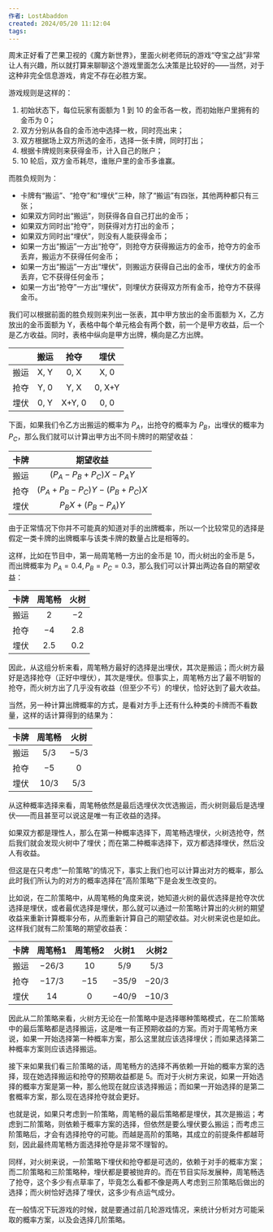 ```yaml
---
作者: LostAbaddon
created: 2024/05/20 11:12:04
tags:
---
```


周末正好看了芒果卫视的《魔方新世界》，里面火树老师玩的游戏“夺宝之战”非常让人有兴趣，所以就打算来聊聊这个游戏里面怎么决策是比较好的——当然，对于这种非完全信息游戏，肯定不存在必胜方案。

游戏规则是这样的：

1. 初始状态下，每位玩家有面额为 1 到 10 的金币各一枚，而初始账户里拥有的金币为 0；
2. 双方分别从各自的金币池中选择一枚，同时亮出来；
3. 双方根据场上双方所选的金币，选择一张卡牌，同时打出；
4. 根据卡牌规则来获得金币，计入自己的账户；
5. 10 轮后，双方金币耗尽，谁账户里的金币多谁赢。

而胜负规则为：

- 卡牌有“搬运”、“抢夺”和“埋伏”三种，除了“搬运”有四张，其他两种都只有三张；
- 如果双方同时出“搬运”，则获得各自自己打出的金币；
- 如果双方同时出“抢夺”，则获得对方打出的金币；
- 如果双方同时出“埋伏”，则没有人能获得金币；
- 如果一方出“搬运”一方出“抢夺”，则抢夺方获得搬运方的金币，抢夺方的金币丢弃，搬运方不获得任何金币；
- 如果一方出“搬运”一方出“埋伏”，则搬运方获得自己出的金币，埋伏方的金币丢弃，它不获得任何金币；
- 如果一方出“抢夺”一方出“埋伏”，则埋伏方获得双方所有金币，抢夺方不获得金币。

我们可以根据前面的胜负规则来列出一张表，其中甲方放出的金币面额为 X，乙方放出的金币面额为 Y，表格中每个单元格会有两个数，前一个是甲方收益，后一个是乙方收益。同时，表格中纵向是甲方出牌，横向是乙方出牌。

|     | 搬运   | 抢夺     | 埋伏     |
| --- | :----: | :------: | :------: |
| 搬运  | X, Y | 0, X   | X, 0   |
| 抢夺  | Y, 0 | Y, X   | 0, X+Y |
| 埋伏  | 0, Y | X+Y, 0 | 0, 0   |

下面，如果我们令乙方出搬运的概率为 $P_A$，出抢夺的概率为 $P_B$，出埋伏的概率为 $P_C$，那么我们就可以计算出甲方出不同卡牌时的期望收益：

| 卡牌  |                 期望收益                  |
| --- | :-----------------------------------: |
| 搬运  |     $(P_A - P_B + P_C) X - P_A Y$     |
| 抢夺  | $(P_A + P_B - P_C) Y - (P_B + P_C) X$ |
| 埋伏  |        $P_B X + (P_B - P_A) Y$        |

由于正常情况下你并不可能真的知道对手的出牌概率，所以一个比较常见的选择是假定一类卡牌的出牌概率与该类卡牌的数量占比是相等的。

这样，比如在节目中，第一局周笔畅一方出的金币是 10，而火树出的金币是 5，而出牌概率为 $P_A = 0.4, P_B = P_C = 0.3$，那么我们可以计算出两边各自的期望收益：

| 卡牌  | 周笔畅  | 火树 |
| --- | :---: | :---: |
| 搬运  |  $2$  | $-2$ |
| 抢夺  | $- 4$ | $2.8$ |
| 埋伏  | $2.5$ | $0.2$ |

因此，从这组分析来看，周笔畅方最好的选择是出埋伏，其次是搬运；而火树方最好是选择抢夺（正好中埋伏），其次是埋伏。但事实上，周笔畅方出了最不明智的抢夺，而火树方出了几乎没有收益（但至少不亏）的埋伏，恰好达到了最大收益。

当然，另一种计算出牌概率的方式，是看对方手上还有什么种类的卡牌而不看数量，这样的话计算得到的结果为：

| 卡牌  | 周笔畅 | 火树 |
| --- | :---: | :---: |
| 搬运  | $5 / 3$  | $-5 / 3$
| 抢夺  | $- 5$    | $0$ |
| 埋伏  | $10 / 3$ | $5 / 3$ |

从这种概率选择来看，周笔畅依然是最后选埋伏次优选搬运，而火树则最后是选埋伏——而且甚至可以说这是唯一有正收益的选择。

如果双方都是理性人，那么在第一种概率选择下，周笔畅选埋伏，火树选抢夺，然后我们就会发现火树中了埋伏；而在第二种概率选择下，双方都选择埋伏，然后没人有收益。

但这是在只考虑“一阶策略”的情况下，事实上我们也可以计算出对方的概率，那么此时我们所认为的对方的概率选择在“高阶策略”下是会发生改变的。

比如说，在二阶策略中，从周笔畅的角度来说，她知道火树的最优选择是抢夺次优选择是埋伏，或者最优选择是埋伏，那么就可以通过一阶策略计算出的火树的期望收益来重新计算概率分布，从而重新计算自己的期望收益。对火树来说也是如此。这样我们就有二阶策略的期望收益表：

| 卡牌  |    周笔畅1    |  周笔畅2  |    火树1     |    火树2     |
| --- | :--------: | :----: | :--------: | :--------: |
| 搬运  | $- 26 / 3$ |  $10$  |  $5 / 9$   |  $5 / 3$   |
| 抢夺  | $- 17 / 3$ | $- 15$ | $-35 / 9$  | $-20 / 3$  |
| 埋伏  |    $14$    |  $0$   | $- 40 / 9$ | $- 10 / 3$ |

因此从二阶策略来看，火树方无论在一阶策略中是选择哪种策略模式，在二阶策略中的最后策略都是选择搬运，这是唯一有正预期收益的方案。而对于周笔畅方来说，如果一开始选择第一种概率方案，那么这里就应该选择埋伏；而如果选择第二种概率方案则应该选择搬运。

接下来如果我们看三阶策略的话，周笔畅方的选择不再依赖一开始的概率方案的选择，现在她选择搬运和抢夺的预期收益都是 5。而对于火树方来说，如果一开始选择的概率方案是第一种，那么他现在就应该选择搬运；而如果一开始选择的是第二套概率方案，那么现在选择抢夺就会更好。

也就是说，如果只考虑到一阶策略，周笔畅的最后策略都是埋伏，其次是搬运；考虑到二阶策略，则依赖于概率方案的选择，但依然是要么埋伏要么搬运；而考虑三阶策略后，才会有选择抢夺的可能。而越是高阶的策略，其成立的前提条件都越苛刻，因此最终周笔畅方面选择抢夺是非常不理智的。

同样，对火树来说，一阶策略下埋伏和抢夺都是可选的，依赖于对手的概率方案；而二阶策略和三阶策略种，埋伏都是要被抛弃的。而在节目实际发展种，周笔畅选了抢夺，这个多少有点草率了，毕竟怎么看都不像是两人考虑到三阶策略后做出的选择；而火树恰好选择了埋伏，这多少有点运气成分。

在一般情况下玩游戏的时候，就是要通过前几轮游戏情况，来统计分析对方可能采取的概率方案，以及会选择几阶策略。

